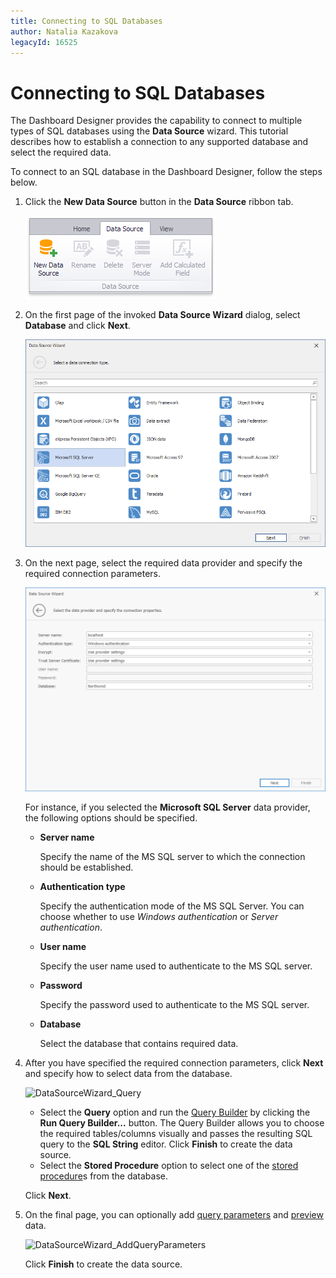 ```yaml
---
title: Connecting to SQL Databases
author: Natalia Kazakova
legacyId: 16525
---
```

# Connecting to SQL Databases
The Dashboard Designer provides the capability to connect to multiple types of SQL databases using the **Data Source** wizard. This tutorial describes how to establish a connection to any supported database and select the required data.

To connect to an SQL database in the Dashboard Designer, follow the steps below.
1. Click the **New Data Source** button in the **Data Source** ribbon tab.
	
	![DataBinding_NewDataSource](../../../images/img18472.png)
2. On the first page of the invoked **Data Source Wizard** dialog, select **Database** and click **Next**.
	
	![DataSourceWizard_Database](../../../images/img117932.png)
3. On the next page, select the required data provider and specify the required connection parameters.
	
	![DataSourceWizard_MSSQLServer](../../../images/img117934.png)
	
	For instance, if you selected the **Microsoft SQL Server** data provider, the following options should be specified.
	* **Server name**
		
		Specify the name of the MS SQL server to which the connection should be established.
	* **Authentication type**
		
		Specify the authentication mode of the MS SQL Server. You can choose whether to use _Windows authentication_ or _Server authentication_.
	* **User name**
		
		Specify the user name used to authenticate to the MS SQL server.
	* **Password**
		
		Specify the password used to authenticate to the MS SQL server.
	* **Database**
		
		Select the database that contains required data.
4. After you have specified the required connection parameters, click **Next** and specify how to select data from the database.
	
	![DataSourceWizard_Query](../../../images/img117952.png)
	* Select the **Query** option and run the [Query Builder](../work-with-data/using-the-query-builder.md) by clicking the **Run Query Builder...** button. The Query Builder allows you to choose the required tables/columns visually and passes the resulting SQL query to the **SQL String** editor. Click **Finish** to create the data source.
	* Select the **Stored Procedure** option to select one of the [stored procedure](../work-with-data/stored-procedures.md)s from the database.
	
	Click **Next**.
5. On the final page, you can optionally add [query parameters](../work-with-data/pass-query-parameters.md) and [preview](../work-with-data/preview-data.md) data.
	
	![DataSourceWizard_AddQueryParameters](../../../images/img118003.png)
	
	Click **Finish** to create the data source.